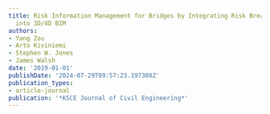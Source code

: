 ```yaml
---
title: Risk Information Management for Bridges by Integrating Risk Breakdown Structure
  into 3D/4D BIM
authors:
- Yang Zou
- Arto Kiviniemi
- Stephen W. Jones
- James Walsh
date: '2019-01-01'
publishDate: '2024-07-29T09:57:23.197308Z'
publication_types:
- article-journal
publication: '*KSCE Journal of Civil Engineering*'
---
```

